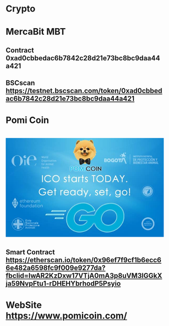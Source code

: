 # Crypto
# MercaBit MBT
## Contract 0xad0cbbedac6b7842c28d21e73bc8bc9daa44a421
## BSCscan https://testnet.bscscan.com/token/0xad0cbbedac6b7842c28d21e73bc8bc9daa44a421
# Pomi Coin
# ![](https://github.com/scharss/Crypto/blob/main/Pomicoin/265847675_457321069093326_602763500912530902_n.jpg)
## Smart Contract https://etherscan.io/token/0x96ef7f9cf1b6ecc66e482a6598fc9f009e9277da?fbclid=IwAR2KzDxw17VTjA0mA3p8uVM3lGGkXja59NvpFtu1-rDHEHYbrhodP5Psyio
# WebSite https://www.pomicoin.com/
